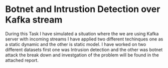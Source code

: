 # Botnet and Intrustion Detection over Kafka stream
During this Task I have simulated a situation where the we are using Kafka server with incoming streams I have applied two different techinques one as a static dynamic and the other is static model.
I have worked on two different datasets first one was Intrusion detection and the other was botnet attack
the break down and investgation of the problem will be found in the attached report.

